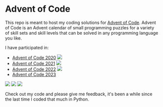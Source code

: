 # Advent of Code

This repo is meant to host my coding solutions for [Advent of Code](https://adventofcode.com/). Advent of Code is an Advent calendar of small programming puzzles for a variety of skill sets and skill levels that can be solved in any programming language you like.

I have participated in:
* [Advent of Code 2020](https://adventofcode.com/2020/) ![](https://img.shields.io/badge/Stars%202020%20⭐-50-yellow)
* [Advent of Code 2021](https://adventofcode.com/2021/) ![](https://img.shields.io/badge/Stars%202021%20⭐-50-yellow)
* [Advent of Code 2022](https://adventofcode.com/2022/) ![](https://img.shields.io/badge/Stars%202022%20⭐-50-yellow)
* [Advent of Code 2023](https://adventofcode.com/2023/)

![](https://img.shields.io/badge/Stars%202023%20⭐-0-yellow)
![](https://img.shields.io/badge/2023%20day%20📅-0-blue)
![](https://img.shields.io/badge/2023%20days%20completed-0-red)

Check out my code and please give me feedback, it's been a while since the last time I coded that much in Python.
